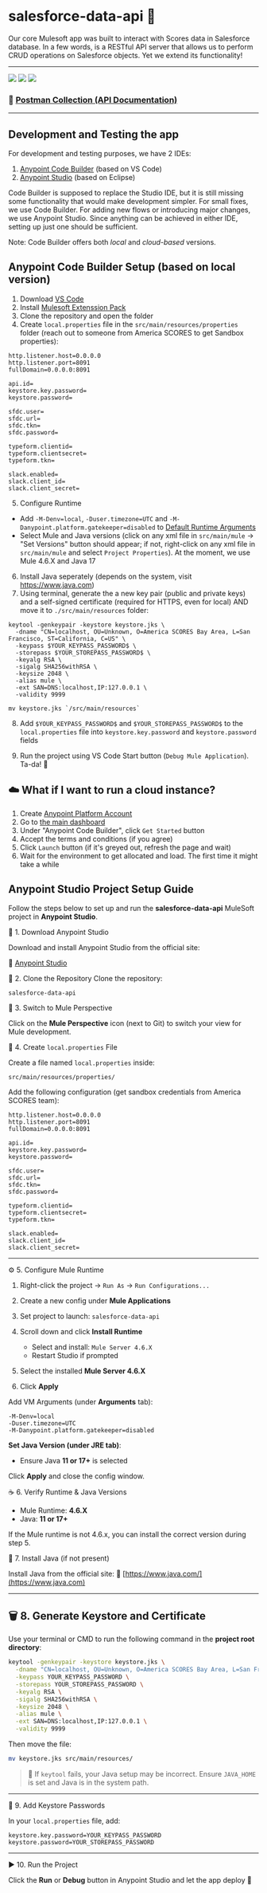 # salesforce-data-api 📡

Our core Mulesoft app was built to interact with Scores data in Salesforce database. In a few words, is a RESTful API server that allows us to perform CRUD operations on Salesforce objects. Yet we extend its functionality! 

---
![](https://github.com/AmericaSCORESBayArea/scoreslabs/blob/main/images/Salesforce_logo_basic.png)
![](https://github.com/AmericaSCORESBayArea/scoreslabs/blob/main/images/ASBA_mule-API-logo.png)
![](https://github.com/AmericaSCORESBayArea/scoreslabs/blob/main/images/ASBA_Scores-Apps.png)

### 🕺  [Postman Collection (API Documentation)](https://github.com/AmericaSCORESBayArea/salesforce-data-api/blob/master/docs/Scores%20-%20Salesforce%20Data%20API.postman_collection.json)

---
## Development and Testing the app

For development and testing purposes, we have 2 IDEs:
1) [Anypoint Code Builder](https://www.mulesoft.com/platform/api/anypoint-code-builder) (based on VS Code)
2) [Anypoint Studio](https://www.mulesoft.com/platform/studio) (based on Eclipse)

Code Builder is supposed to replace the Studio IDE, but it is still missing some functionality that would make development simpler. For small fixes, we use Code Builder. For adding new flows or introducing major changes, we use Anypoint Studio. Since anything can be achieved in either IDE, setting up just one should be sufficient.

Note: Code Builder offers both *local* and *cloud-based* versions. 

## Anypoint Code Builder Setup (based on local version)

1. Download [VS Code](https://code.visualstudio.com/)
2. Install [Mulesoft Extenssion Pack](https://marketplace.visualstudio.com/items?itemName=salesforce.mule-dx-extension-pack)
3. Clone the repository and open the folder 
4. Create `local.properties` file in the `src/main/resources/properties` folder (reach out to someone from America SCORES to get Sandbox properties):
```properties
http.listener.host=0.0.0.0
http.listener.port=8091
fullDomain=0.0.0.0:8091

api.id=
keystore.key.password=
keystore.password=
 
sfdc.user=
sfdc.url=
sfdc.tkn=
sfdc.password=

typeform.clientid=
typeform.clientsecret=
typeform.tkn=

slack.enabled=
slack.client_id=
slack.client_secret=    
```

5. Configure Runtime
-  Add `-M-Denv=local`, `-Duser.timezone=UTC` and `-M-Danypoint.platform.gatekeeper=disabled` to [Default Runtime Arguments](https://docs.mulesoft.com/anypoint-code-builder/ref-mule-settings)
-  Select Mule and Java versions 
(click on any xml file in `src/main/mule` -> "Set Versions" button should appear; if not, right-click on any xml file in `src/main/mule` and select `Project Properties`). At the moment, we use Mule 4.6.X and Java 17
6. Install Java seperately (depends on the system, visit https://www.java.com)
7. Using terminal, generate the a new key pair (public and private keys) and a self-signed certificate (required for HTTPS, even for local) AND move it to `./src/main/resources` folder:
```
keytool -genkeypair -keystore keystore.jks \
  -dname "CN=localhost, OU=Unknown, O=America SCORES Bay Area, L=San Francisco, ST=California, C=US" \
  -keypass $YOUR_KEYPASS_PASSWORD$ \
  -storepass $YOUR_STOREPASS_PASSWORD$ \
  -keyalg RSA \
  -sigalg SHA256withRSA \
  -keysize 2048 \
  -alias mule \
  -ext SAN=DNS:localhost,IP:127.0.0.1 \
  -validity 9999

mv keystore.jks `/src/main/resources`
```
8. Add `$YOUR_KEYPASS_PASSWORD$` and `$YOUR_STOREPASS_PASSWORD$` to the `local.properties` file into `keystore.key.password` and 
`keystore.password` fields

9. Run the project using VS Code Start button (`Debug Mule Application`). Ta-da! 🚀

## ☁️ What if I want to run a cloud instance?

1. Create [Anypoint Platform Account](https://anypoint.mulesoft.com/login/)
2. Go to [the main dashboard](https://anypoint.mulesoft.com/)
3. Under "Anypoint Code Builder", click `Get Started` button
4. Accept the terms and conditions (if you agree)
5. Click `Launch` button (if it's greyed out, refresh the page and wait)
6. Wait for the environment to get allocated and load. The first time it might take a while

## Anypoint Studio Project Setup Guide

Follow the steps below to set up and run the **salesforce-data-api** MuleSoft project in **Anypoint Studio**.


📅 1. Download Anypoint Studio

Download and install Anypoint Studio from the official site:

🔗  [Anypoint Studio](https://www.mulesoft.com/lp/dl/anypoint-mule-studio)


🧬 2. Clone the Repository
  Clone the repository:
   ```
   salesforce-data-api
   ```


🔀 3. Switch to Mule Perspective

Click on the **Mule Perspective** icon (next to Git) to switch your view for Mule development.

💠 4. Create `local.properties` File

Create a file named `local.properties` inside:

```
src/main/resources/properties/
```

Add the following configuration (get sandbox credentials from America SCORES team):

```properties
http.listener.host=0.0.0.0
http.listener.port=8091
fullDomain=0.0.0.0:8091

api.id=
keystore.key.password=
keystore.password=

sfdc.user=
sfdc.url=
sfdc.tkn=
sfdc.password=

typeform.clientid=
typeform.clientsecret=
typeform.tkn=

slack.enabled=
slack.client_id=
slack.client_secret=    
```

---
 ⚙️ 5. Configure Mule Runtime

1. Right-click the project → `Run As` → `Run Configurations...`
2. Create a new config under **Mule Applications**
3. Set project to launch: `salesforce-data-api`
4. Scroll down and click **Install Runtime**

   * Select and install: `Mule Server 4.6.X`
   * Restart Studio if prompted
5. Select the installed **Mule Server 4.6.X**
6. Click **Apply**

Add VM Arguments (under **Arguments** tab):

```text
-M-Denv=local
-Duser.timezone=UTC
-M-Danypoint.platform.gatekeeper=disabled
```

**Set Java Version (under **JRE** tab)**:

* Ensure Java **11 or 17+** is selected

Click **Apply** and close the config window.

☕ 6. Verify Runtime & Java Versions

* Mule Runtime: **4.6.X**
* Java: **11 or 17+**

If the Mule runtime is not 4.6.x, you can install the correct version during step 5.


🔐 7. Install Java (if not present)

Install Java from the official site:
🔗 [https://www.java.com/](https://www.java.com)

---

## 🗑️ 8. Generate Keystore and Certificate

Use your terminal or CMD to run the following command in the **project root directory**:

```bash
keytool -genkeypair -keystore keystore.jks \
  -dname "CN=localhost, OU=Unknown, O=America SCORES Bay Area, L=San Francisco, ST=California, C=US" \
  -keypass YOUR_KEYPASS_PASSWORD \
  -storepass YOUR_STOREPASS_PASSWORD \
  -keyalg RSA \
  -sigalg SHA256withRSA \
  -keysize 2048 \
  -alias mule \
  -ext SAN=DNS:localhost,IP:127.0.0.1 \
  -validity 9999
```

Then move the file:

```bash
mv keystore.jks src/main/resources/
```

> 🚩 If `keytool` fails, your Java setup may be incorrect. Ensure `JAVA_HOME` is set and Java is in the system path.

---

🔑 9. Add Keystore Passwords

In your `local.properties` file, add:

```properties
keystore.key.password=YOUR_KEYPASS_PASSWORD
keystore.password=YOUR_STOREPASS_PASSWORD
```

---

▶️ 10. Run the Project

Click the **Run** or **Debug** button in Anypoint Studio and let the app deploy 🎉
